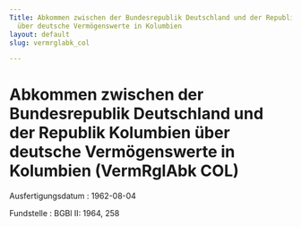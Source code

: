 ```yaml
---
Title: Abkommen zwischen der Bundesrepublik Deutschland und der Republik Kolumbien
  über deutsche Vermögenswerte in Kolumbien
layout: default
slug: vermrglabk_col

---
```


# Abkommen zwischen der Bundesrepublik Deutschland und der Republik Kolumbien über deutsche Vermögenswerte in Kolumbien (VermRglAbk COL)

Ausfertigungsdatum
:   1962-08-04

Fundstelle
:   BGBl II: 1964, 258

